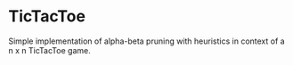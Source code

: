 # TicTacToe

Simple implementation of alpha-beta pruning with heuristics in context of a n x n TicTacToe game.

